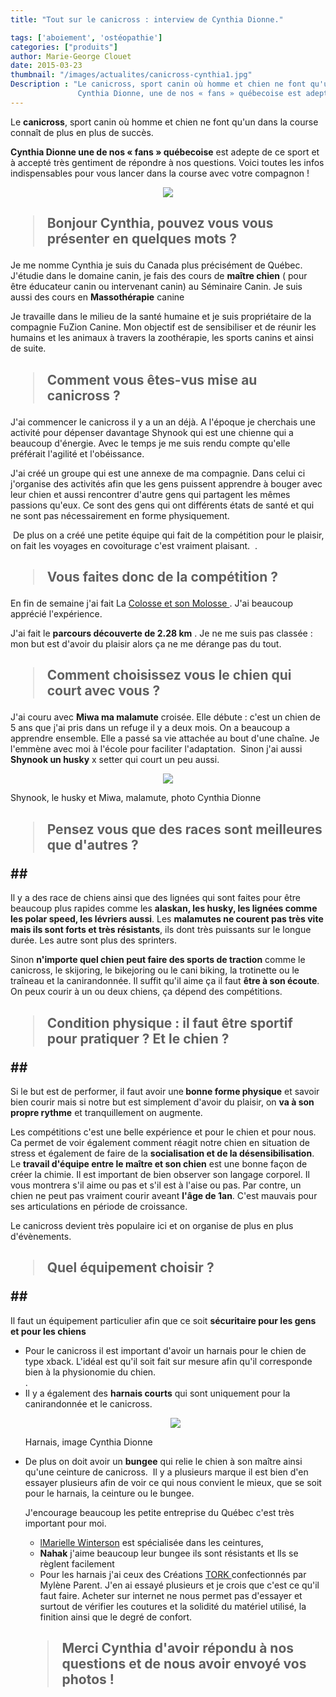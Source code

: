 ```yaml
---
title: "Tout sur le canicross : interview de Cynthia Dionne."

tags: ['aboiement', 'ostéopathie']
categories: ["produits"]
author: Marie-George Clouet
date: 2015-03-23
thumbnail: "/images/actualites/canicross-cynthia1.jpg"
Description : "Le canicross, sport canin où homme et chien ne font qu'un dans la course connaît de plus en plus de succès.
               Cynthia Dionne, une de nos « fans » québecoise est adepte de ce sport et à accepté très gentiment de répondre à nos questions. Voici toutes les infos indispensables pour vous lancer dans la course !   "
---
```


Le <b>canicross</b>, sport canin où homme et chien ne font qu'un dans la course connaît de plus en plus de succès.


<b>Cynthia Dionne une de nos « fans » québecoise</b> est adepte de ce sport et à accepté très gentiment de répondre à nos questions. Voici toutes les infos indispensables pour vous lancer dans la course avec votre compagnon !


<p align="center"><img src= "/images/actualites/canicross-cynthia1.jpg"></p>

## <blockquote> Bonjour Cynthia, pouvez vous vous présenter en quelques mots ? </blockquote>  ##

Je me nomme Cynthia je suis du Canada plus précisément de Québec. 
J'étudie dans le domaine canin, je fais des cours de <b>maître chien</b> ( pour être éducateur canin ou intervenant canin) au Séminaire Canin. Je suis aussi des  cours en <b>Massothérapie</b> canine

Je travaille dans le milieu de la santé humaine et je suis propriétaire de la compagnie FuZion Canine. Mon objectif est de sensibiliser et de réunir les humains et les animaux à travers la zoothérapie, les sports canins et ainsi de suite. 

## <blockquote> Comment vous êtes-vus mise au canicross ? </blockquote> ##

J'ai commencer le canicross il y a un an déjà. A l'époque je cherchais une activité pour dépenser davantage Shynook qui est une chienne qui a beaucoup d'énergie. Avec le temps je me suis rendu compte qu'elle préférait l'agilité et l'obéissance.

J'ai créé un groupe qui est une annexe de ma compagnie. Dans celui ci j'organise des activités afin que les gens puissent apprendre à bouger avec leur chien et aussi rencontrer d'autre gens qui partagent les mêmes passions qu'eux. Ce sont des gens qui ont différents états de santé et qui ne sont pas nécessairement en forme physiquement.

 De plus on a créé une petite équipe qui fait de la compétition pour le plaisir, on fait les voyages en covoiturage c'est vraiment plaisant.  .

## <blockquote> Vous faites donc de la compétition ? </blockquote> ##

En fin de semaine j'ai fait La <a href="http://www.lapresse.ca/le-nouvelliste/actualites/201503/16/01-4852525-le-colosse-et-son-molosse.php" target=_blank> Colosse et son Molosse </a>. J'ai beaucoup apprécié l'expérience. 

J'ai fait le <b>parcours découverte de 2.28 km</b> .  Je ne me suis pas classée : mon but est d'avoir du plaisir alors ça ne me dérange pas du tout.

## <blockquote> Comment choisissez vous le chien qui court avec vous ? </blockquote> ##

J'ai couru avec <b>Miwa ma malamute</b> croisée. Elle débute : c'est un chien de 5 ans que j'ai pris dans un refuge il y a deux mois. On a beaucoup a apprendre ensemble. Elle a passé sa vie attachée au bout d'une chaîne. Je l'emmène avec moi à l'école pour faciliter l'adaptation. 
Sinon j'ai aussi <b>Shynook un husky</b> x setter qui court un peu aussi. 


<p align="center"><img src= "/images/actualites/canicross-chiensmalamute.jpg"></p>



<p align right> Shynook, le husky et Miwa, malamute, photo Cynthia Dionne</p>

## <blockquote> Pensez vous que des races sont meilleures que d'autres ? </blockquote>##
Il y a des race de chiens ainsi que des lignées qui sont faites pour être beaucoup plus rapides comme les <b>alaskan, les husky, les lignées comme les polar speed, les lévriers aussi</b>.
Les <b>malamutes ne courent pas très vite mais ils sont forts et très résistants</b>, ils dont très puissants sur le longue durée. Les autre sont plus des sprinters.

Sinon <b>n'importe quel chien peut faire des sports de traction</b> comme le canicross, le skijoring, le bikejoring ou le cani biking, la trotinette ou le traîneau et la canirandonnée. Il suffit qu'il aime ça il faut <b>être à son écoute</b>. On peux courir à un ou deux chiens, ça dépend des compétitions.

## <blockquote> Condition physique : il faut être sportif pour pratiquer ? Et le chien ? </blockquote>##
Si le but est de performer, il faut avoir une<b> bonne forme physique</b> et savoir bien courir mais si notre but est simplement d'avoir du plaisir, on <b>va à son propre rythme</b> et tranquillement on augmente.

Les compétitions c'est une belle expérience et pour le chien et pour nous. Ca permet de voir également comment réagit notre chien en situation de stress et également de faire de la <b>socialisation et de la désensibilisation</b>. Le <b>travail d'équipe entre le maître et son chien</b> est une bonne façon de créer la chimie. Il est important de bien observer son langage corporel. Il vous montrera s'il aime ou pas et s'il est à l'aise ou pas. Par contre, un chien ne peut pas vraiment courir aveant <b>l'âge de 1an</b>. C'est mauvais pour ses articulations en période de croissance.

Le canicross devient très populaire ici et on organise de plus en plus d'évènements.


## <blockquote> Quel équipement choisir ? </blockquote>##
Il faut un équipement particulier afin que ce soit <b> sécuritaire pour les gens et pour les chiens </b>
<ul> <li>
Pour le canicross il est important d'avoir un harnais pour le chien de type xback. L'idéal est qu'il soit fait sur mesure afin qu'il corresponde bien à la physionomie du chien. </li>.
<li> Il y a également des <b>harnais courts</b> qui sont uniquement pour la canirandonnée et le canicross. </li>
<p align="center"><img src= "/images/actualites/harnais-canicross.jpg"></p>

<p align right> Harnais, image Cynthia Dionne
<li> De plus on doit avoir un <b>bungee</b> qui relie le chien à son maître ainsi qu'une ceinture de canicross.  Il y a plusieurs marque il est bien d'en essayer plusieurs afin de voir ce qui nous convient le mieux, que se soit pour le harnais, la ceinture ou le bungee.  </li>

J'encourage beaucoup les petite entreprise du Québec c'est très important pour moi.
<ul><li> <a href ="https://www.facebook.com/marielle.winterson" target="_blank"> lMarielle Winterson</a> est spécialisée dans les ceintures,</li>
<li> <b>Nahak</b> j'aime beaucoup leur bungee ils sont résistants et lls se règlent facilement </li>
<li>Pour les harnais j'ai ceux des Créations <a href ="https://www.facebook.com/pages/Cani-Sortie-et-Les-Cr%C3%A9ations-TORK/695355963874915"target=_"blank">TORK </a> confectionnés par Mylène Parent. J'en ai essayé plusieurs et je crois que c'est ce qu'il faut faire. Acheter sur internet ne nous permet pas d'essayer et surtout de vérifier les coutures et la solidité du matériel utilisé, la finition ainsi que le degré de confort.</ul>

## <blockquote> Merci Cynthia d'avoir répondu à nos questions et de nous avoir envoyé vos photos !</blockquote> ##